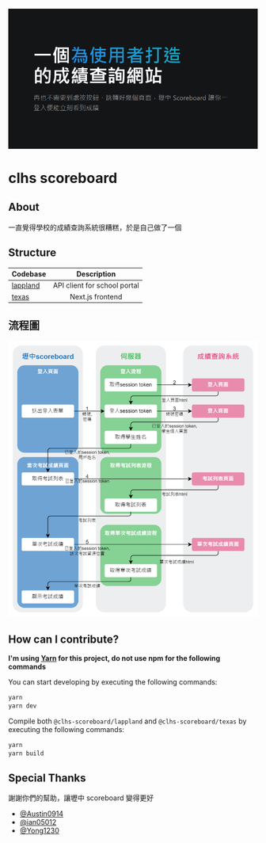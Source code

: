 [![](/texas/public/assets/dark.png)](https://clhs-scoreboard.vercel.app/)

# clhs scoreboard

## About

一直覺得學校的成績查詢系統很糟糕，於是自己做了一個

## Structure

| Codebase             |         Description          |
| :------------------- | :--------------------------: |
| [lappland](lappland) | API client for school portal |
| [texas](texas)       |       Next.js frontend       |

## 流程圖

![](/flow.drawio.png)

## How can I contribute?

**I'm using [Yarn](https://yarnpkg.com/) for this project, do not use npm for the following commands**

You can start developing by executing the following commands:

```bash
yarn
yarn dev
```

Compile both `@clhs-scoreboard/lappland` and `@clhs-scoreboard/texas` by executing the following commands:

```bash
yarn
yarn build
```

## Special Thanks

謝謝你們的幫助，讓壢中 scoreboard 變得更好

- [@Austin0914](https://github.com/Austin0914)
- [@ian05012](https://github.com/ian05012)
- [@Yong1230](https://github.com/Yong1230)
